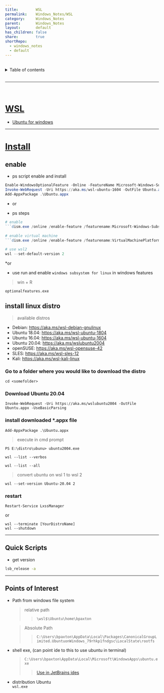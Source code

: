 ```yaml
---
title:        WSL    
permalink:    Windows_Notes/WSL    
category:     Windows_Notes    
parent:       Windows_Notes    
layout:       default    
has_children: false    
share:        true    
shortRepo:    
  - windows_notes    
  - default    
---
```

    
    
<br/>    
    
<details markdown="block">    
<summary>    
Table of contents    
</summary>    
{: .text-delta }    
1. TOC    
{:toc}    
</details>    
    
<br/>    
    
***    
    
<br/>    
    
# [WSL](https://learn.microsoft.com/en-us/windows/wsl/basic-commands)    
    
- [Ubuntu for windows](https://docs.microsoft.com/en-us/windows/wsl/reference)    
    
***    
    
# [Install](https://docs.microsoft.com/en-gb/windows/wsl/install-win10)    
    
## enable    
    
- ps script enable and install    
    
```powershell    
Enable-WindowsOptionalFeature -Online -FeatureName Microsoft-Windows-Subsystem-Linux    
Invoke-WebRequest -Uri https://aka.ms/wsl-ubuntu-1604 -OutFile Ubuntu.appx -UseBasicParsing    
Add-AppxPackage .\Ubuntu.appx    
```    
    
* or    
    
- ps steps    
    
```powershell    
# enable    
```dism.exe /online /enable-feature /featurename:Microsoft-Windows-Subsystem-Linux /all /norestart```    
    
# enable virtual machine    
```dism.exe /online /enable-feature /featurename:VirtualMachinePlatform /all /norestart```    
    
# use wsl2    
wsl --set-default-version 2    
```    
    
*or    
    
- use run and enable ```windows subsystem for linux``` in windows features    
    
> win + R    
    
```optionalfeatures.exe```    
    
## install linux distro    
    
> available distros    
    
- Debian: https://aka.ms/wsl-debian-gnulinux    
- Ubuntu 18.04: https://aka.ms/wsl-ubuntu-1804    
- Ubuntu 16.04: https://aka.ms/wsl-ubuntu-1604    
- Ubuntu 20.04: https://aka.ms/wslubuntu2004    
- openSUSE: https://aka.ms/wsl-opensuse-42    
- SLES: https://aka.ms/wsl-sles-12    
- Kali: https://aka.ms/wsl-kali-linux    
    
### Go to a folder where you would like to download the distro    
    
```cd <somefolder>```    
    
### Download Ubuntu 20.04    
    
```Invoke-WebRequest -Uri https://aka.ms/wslubuntu2004 -OutFile Ubuntu.appx -UseBasicParsing```    
    
### install downloaded *.appx file    
    
```Add-AppxPackage .\Ubuntu.appx```    
    
    
> execute in cmd prompt    
    
```PS E:\distro\ubunu> ubuntu2004.exe```    
    
```wsl --list --verbos```    
    
```wsl --list --all```    
    
> convert ubuntu on wsl 1 to wsl 2    
    
```wsl --set-version Ubuntu-20.04 2```    
    
### restart    
    
```Restart-Service LxssManager```    
    
or    
    
```    
wsl --terminate [YourDistroName]    
wsl --shutdown    
```    
    
***    
    
## Quick Scripts    
    
- get version    
    
```bash    
lsb_release -a    
```    
    
***    
    
## Points of Interest    
    
- Path from windows file system    
  > relative path    
  >> ```\wsl$\Ubuntu\home\bpaxton```    
    
  > Absolute Path    
  >> ```C:\Users\bpaxton\AppData\Local\Packages\CanonicalGroupLimited.UbuntuonWindows_79rhkp1fndgsc\LocalState\rootfs```    
    
- shell exe, (can point ide to this to use ubuntu in terminal)    
  > ```C:\Users\bpaxton\AppData\Local\Microsoft\WindowsApps\ubuntu.exe```    
  >> [Use in JetBrains ides]( https://www.jetbrains.com/help/idea/how-to-use-wsl-development-environment-in-product.html)    
    
- distribution Ubuntu    
  ```wsl.exe```